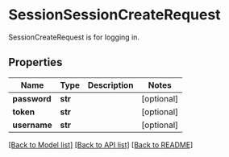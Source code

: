 # SessionSessionCreateRequest

SessionCreateRequest is for logging in.
## Properties
Name | Type | Description | Notes
------------ | ------------- | ------------- | -------------
**password** | **str** |  | [optional] 
**token** | **str** |  | [optional] 
**username** | **str** |  | [optional] 

[[Back to Model list]](../README.md#documentation-for-models) [[Back to API list]](../README.md#documentation-for-api-endpoints) [[Back to README]](../README.md)


